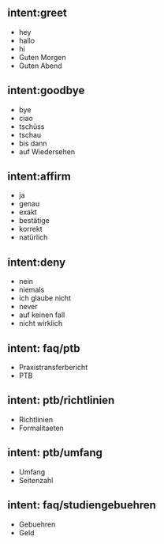 ## intent:greet
- hey
- hallo
- hi
- Guten Morgen
- Guten Abend

## intent:goodbye
- bye
- ciao
- tschüss
- tschau
- bis dann
- auf Wiedersehen

## intent:affirm
- ja
- genau
- exakt
- bestätige
- korrekt
- natürlich

## intent:deny
- nein
- niemals
- ich glaube nicht
- never
- auf keinen fall
- nicht wirklich

## intent: faq/ptb
- Praxistransferbericht
- PTB

## intent: ptb/richtlinien
- Richtlinien
- Formalitaeten

## intent: ptb/umfang
- Umfang
- Seitenzahl

## intent: faq/studiengebuehren
- Gebuehren
- Geld